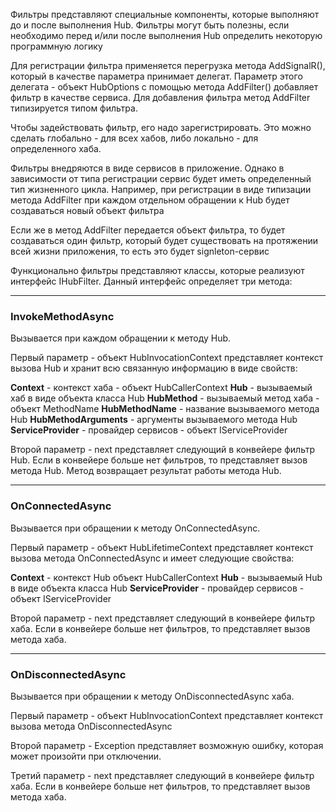 Фильтры представляют специальные компоненты, которые выполняют до и после выполнения Hub. Фильтры могут быть полезны, если необходимо перед и/или после выполнения Hub определить некоторую программную логику

Для регистрации фильтра применяется перегрузка метода AddSignalR(), который в качестве параметра принимает делегат. Параметр этого делегата - объект HubOptions с помощью метода AddFilter() добавляет фильтр в качестве сервиса. Для добавления фильтра метод AddFilter типизируется типом фильтра.

Чтобы задействовать фильтр, его надо зарегистрировать. Это можно сделать глобально - для всех хабов, либо локально - для определенного хаба.

Фильтры внедряются в виде сервисов в приложение. Однако в зависимости от типа регистрации сервис будет иметь определенный тип жизненного цикла. Например, при регистрации в виде типизации метода AddFilter при каждом отдельном обращении к Hub будет создаваться новый объект фильтра

Если же в метод AddFilter передается объект фильтра, то будет создаваться один фильтр, который будет существовать на протяжении всей жизни приложения, то есть это будет signleton-сервис

Функционально фильтры представляют классы, которые реализуют интерфейс IHubFilter. Данный интерфейс определяет три метода:

---

### InvokeMethodAsync

Вызывается при каждом обращении к методу Hub.

Первый параметр - объект HubInvocationContext представляет контекст вызова Hub и хранит всю связанную информацию в виде свойств:

**Context** - контекст хаба - объект HubCallerContext **Hub** - вызываемый хаб в виде объекта класса Hub **HubMethod** - вызываемый метод хаба - объект MethodName **HubMethodName** - название вызываемого метода Hub **HubMethodArguments** - аргументы вызываемого метода Hub **ServiceProvider** - провайдер сервисов - объект IServiceProvider

Второй параметр - next представляет следующий в конвейере фильтр Hub. Если в конвейере больше нет фильтров, то представляет вызов метода Hub. Метод возвращает результат работы метода Hub.

---

### OnConnectedAsync

Вызывается при обращении к методу OnConnectedAsync.

Первый параметр - объект HubLifetimeContext представляет контекст вызова метода OnConnectedAsync и имеет следующие свойства:

**Context** - контекст Hub объект HubCallerContext **Hub** - вызываемый Hub в виде объекта класса Hub **ServiceProvider** - провайдер сервисов - объект IServiceProvider

Второй параметр - next представляет следующий в конвейере фильтр хаба. Если в конвейере больше нет фильтров, то представляет вызов метода хаба.

---

### OnDisconnectedAsync

Вызывается при обращении к методу OnDisconnectedAsync хаба.

Первый параметр - объект HubInvocationContext представляет контекст вызова метода OnDisconnectedAsync

Второй параметр - Exception представляет возможную ошибку, которая может произойти при отключении.

Третий параметр - next представляет следующий в конвейере фильтр хаба. Если в конвейере больше нет фильтров, то представляет вызов метода хаба.